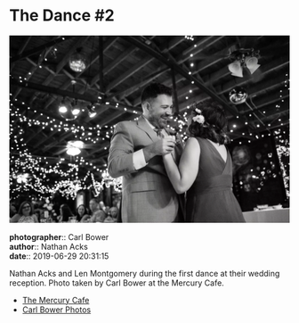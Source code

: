 # The Dance #2

![Len Montgomery and Nathan Acks during their "first dance"](assets/2019-06-29-set-4-the-dance-02.webp)

**photographer**:: Carl Bower  
**author**:: Nathan Acks  
**date**:: 2019-06-29 20:31:15

Nathan Acks and Len Montgomery during the first dance at their wedding reception. Photo taken by Carl Bower at the Mercury Cafe.

* [The Mercury Cafe](http://mercurycafe.com)
* [Carl Bower Photos](https://carlbowerphotos.com)
